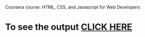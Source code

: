 
Coursera course: HTML, CSS, and Javascript for Web Developers


# To see the output [CLICK HERE](https://jaswanth9699.github.io/Assignments/module-4/index.html)
